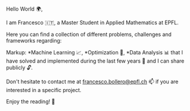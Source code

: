 Hello World 🌍,

I am Francesco 🇮🇹, a Master Student in Applied Mathematics at EPFL.

Here you can find a collection of different problems, challenges and frameworks regarding:

Markup:
*Machine Learning 📈,
*Optimization 🎯,
*Data Analysis 📊
that I have solved and implemented during the last few years 📆 and I can share publicly 🔓.

Don't hesitate to contact me at francesco.bollero@epfl.ch 📫 if you are interested in a specific project.

Enjoy the reading! 📖
